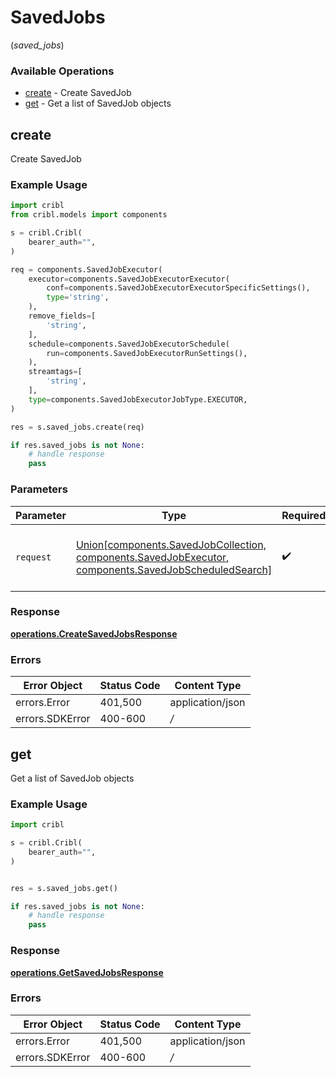 # SavedJobs
(*saved_jobs*)

### Available Operations

* [create](#create) - Create SavedJob
* [get](#get) - Get a list of SavedJob objects

## create

Create SavedJob

### Example Usage

```python
import cribl
from cribl.models import components

s = cribl.Cribl(
    bearer_auth="",
)

req = components.SavedJobExecutor(
    executor=components.SavedJobExecutorExecutor(
        conf=components.SavedJobExecutorExecutorSpecificSettings(),
        type='string',
    ),
    remove_fields=[
        'string',
    ],
    schedule=components.SavedJobExecutorSchedule(
        run=components.SavedJobExecutorRunSettings(),
    ),
    streamtags=[
        'string',
    ],
    type=components.SavedJobExecutorJobType.EXECUTOR,
)

res = s.saved_jobs.create(req)

if res.saved_jobs is not None:
    # handle response
    pass
```

### Parameters

| Parameter                                                                                                                                    | Type                                                                                                                                         | Required                                                                                                                                     | Description                                                                                                                                  |
| -------------------------------------------------------------------------------------------------------------------------------------------- | -------------------------------------------------------------------------------------------------------------------------------------------- | -------------------------------------------------------------------------------------------------------------------------------------------- | -------------------------------------------------------------------------------------------------------------------------------------------- |
| `request`                                                                                                                                    | [Union[components.SavedJobCollection, components.SavedJobExecutor, components.SavedJobScheduledSearch]](../../models/components/savedjob.md) | :heavy_check_mark:                                                                                                                           | The request object to use for the request.                                                                                                   |


### Response

**[operations.CreateSavedJobsResponse](../../models/operations/createsavedjobsresponse.md)**
### Errors

| Error Object     | Status Code      | Content Type     |
| ---------------- | ---------------- | ---------------- |
| errors.Error     | 401,500          | application/json |
| errors.SDKError  | 400-600          | */*              |

## get

Get a list of SavedJob objects

### Example Usage

```python
import cribl

s = cribl.Cribl(
    bearer_auth="",
)


res = s.saved_jobs.get()

if res.saved_jobs is not None:
    # handle response
    pass
```


### Response

**[operations.GetSavedJobsResponse](../../models/operations/getsavedjobsresponse.md)**
### Errors

| Error Object     | Status Code      | Content Type     |
| ---------------- | ---------------- | ---------------- |
| errors.Error     | 401,500          | application/json |
| errors.SDKError  | 400-600          | */*              |
